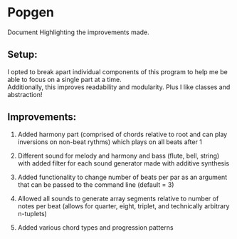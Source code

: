 # Popgen
Document Highlighting the improvements made.


## Setup:
I opted to break apart individual components of this program to help me be able to focus on a single part at a time.  
Additionally, this improves readability and modularity. Plus I like classes and abstraction!

## Improvements:
1. Added harmony part (comprised of chords relative to root and can play inversions on non-beat rythms) which plays on all beats after 1

2. Different sound for melody and harmony and bass (flute, bell, string) with added filter for each sound generator made with additive synthesis

3. Added functionality to change number of beats per par as an argument that can be passed to the command line (default = 3)

4. Allowed all sounds to generate array segments relative to number of notes per beat (allows for quarter, eight, triplet, and technically arbitrary n-tuplets)

5. Added various chord types and progression patterns